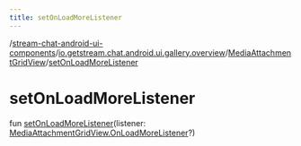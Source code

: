 ```yaml
---
title: setOnLoadMoreListener
---
```

/[stream-chat-android-ui-components](../../index.md)/[io.getstream.chat.android.ui.gallery.overview](../index.md)/[MediaAttachmentGridView](index.md)/[setOnLoadMoreListener](setOnLoadMoreListener.md)  
  
  
  
# setOnLoadMoreListener  
fun [setOnLoadMoreListener](setOnLoadMoreListener.md)(listener: [MediaAttachmentGridView.OnLoadMoreListener](OnLoadMoreListener/index.md)?)
